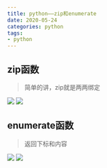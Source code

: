 ```yaml
---
title: python——zip和enumerate
date: 2020-05-24
categories: python
tags: 
- python
---
```

## zip函数
>简单的讲，zip就是两两绑定

![](https://jiapeiyang.oss-cn-beijing.aliyuncs.com/img/20200524212414.png)
![](https://jiapeiyang.oss-cn-beijing.aliyuncs.com/img/20200524212504.png)
## enumerate函数
>返回下标和内容

![](https://jiapeiyang.oss-cn-beijing.aliyuncs.com/img/20200524213032.png)
![](https://jiapeiyang.oss-cn-beijing.aliyuncs.com/img/20200524213443.png)
